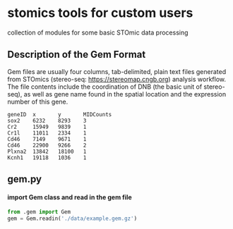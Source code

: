 # stomics tools for custom users
collection of modules for some basic STOmic data processing

## Description of the Gem Format

Gem files are usually four columns, tab-delimited, plain text files generated from STOmics (stereo-seq: https://stereomap.cngb.org) analysis workflow. The file contents include the coordination of DNB (the basic unit of stereo-seq), as well as gene name found in the spatial location and the expression number of this gene.

    geneID  x       y       MIDCounts
    sox2    6232    8293    3
    Cr2     15949   9839    1
    Cr1l    11011   2334    1
    Cd46    7149    9671    1
    Cd46    22900   9266    2
    Plxna2  13842   18100   1
    Kcnh1   19118   1036    1

## gem.py
#### import Gem class and read in the gem file
```python
from .gem import Gem
gem = Gem.readin('./data/example.gem.gz')
```
